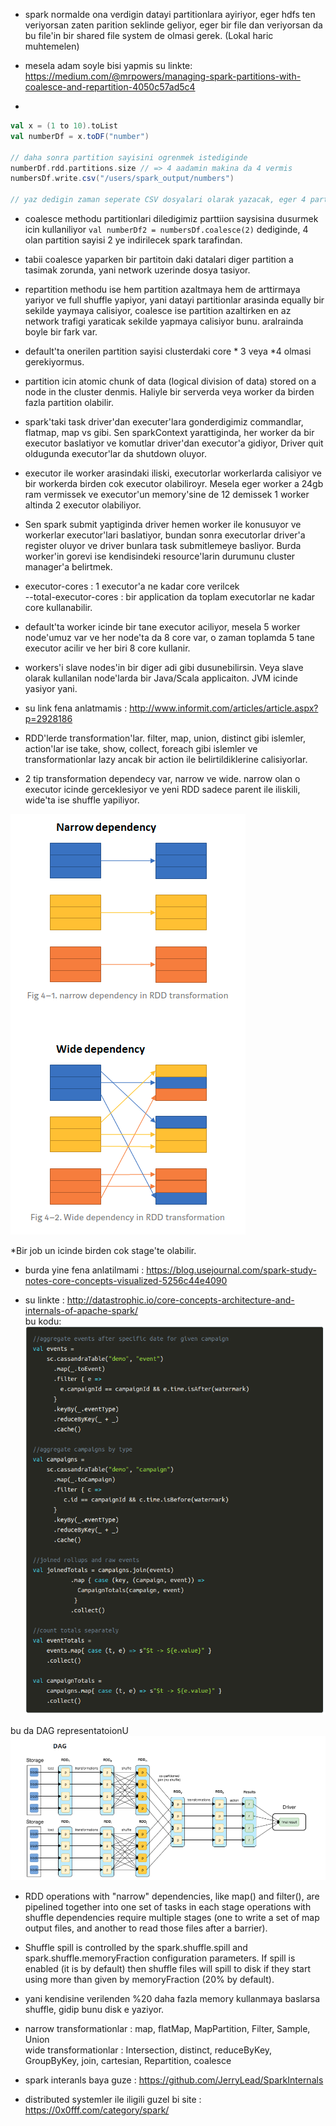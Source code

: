 * spark normalde ona verdigin datayi partitionlara ayiriyor, eger hdfs ten veriyorsan zaten parition seklinde geliyor, eger bir file dan veriyorsan da bu file'in bir shared file system de olmasi gerek. (Lokal haric muhtemelen)

* mesela adam soyle bisi yapmis su linkte: https://medium.com/@mrpowers/managing-spark-partitions-with-coalesce-and-repartition-4050c57ad5c4

* 
```scala
val x = (1 to 10).toList
val numberDf = x.toDF("number")

// daha sonra partition sayisini ogrenmek istediginde
numberDf.rdd.partitions.size // => 4 aadamin makina da 4 vermis
numbersDf.write.csv("/users/spark_output/numbers")

// yaz dedigin zaman seperate CSV dosyalari olarak yazacak, eger 4 partition a aynirmissa 4 csv olucak

```

* coalesce methodu partitionlari diledigimiz parttiion saysisina dusurmek icin kullaniliyor `val numberDf2 = numbersDf.coalesce(2)` dediginde, 4 olan partition sayisi 2 ye indirilecek spark tarafindan.

* tabii coalesce yaparken bir partitoin daki datalari diger partition a tasimak zorunda, yani network uzerinde dosya tasiyor.

* repartition methodu ise hem partition azaltmaya hem de arttirmaya yariyor ve full shuffle yapiyor, yani datayi partitionlar arasinda equally bir sekilde yaymaya calisiyor, coalesce ise partition azaltirken en az network trafigi yaraticak sekilde yapmaya calisiyor bunu. aralrainda boyle bir fark var.

* default'ta onerilen partition sayisi clusterdaki core * 3 veya *4 olmasi gerekiyormus. 

* partition icin atomic chunk of data (logical division of data) stored on a node in the cluster denmis. Haliyle bir serverda veya worker da birden fazla partition olabilir. 

* spark'taki task driver'dan executer'lara gonderdigimiz commandlar, flatmap, map vs gibi. Sen sparkContext yarattiginda, her worker da bir executor baslatiyor ve komutlar driver'dan executor'a gidiyor, Driver quit oldugunda executor'lar da shutdown oluyor. 

* executor ile worker arasindaki iliski, executorlar workerlarda calisiyor ve bir workerda birden cok executor olabiliroyr. Mesela eger worker a 24gb ram vermissek ve executor'un memory'sine de 12 demissek 1 worker altinda 2 executor olabiliyor. 

* Sen spark submit yaptiginda driver hemen worker ile konusuyor ve workerlar executor'lari baslatiyor, bundan sonra executorlar driver'a register oluyor ve driver bunlara task submitlemeye basliyor. Burda worker'in gorevi ise kendisindeki resource'larin durumunu cluster manager'a belirtmek.

* executor-cores : 1 executor'a ne kadar core verilcek  
--total-executor-cores : bir application da toplam executorlar ne kadar core kullanabilir.

* default'ta worker icinde bir tane executor aciliyor, mesela 5 worker node'umuz var ve her node'ta da 8 core var, o zaman toplamda 5 tane executor acilir ve her biri 8 core kullanir.

* workers'i slave nodes'in bir diger adi gibi dusunebilirsin. Veya slave olarak kullanilan node'larda bir Java/Scala applicaiton. JVM icinde yasiyor yani. 

* su link fena anlatmamis : http://www.informit.com/articles/article.aspx?p=2928186

* RDD'lerde transformation'lar. filter, map, union, distinct gibi islemler, action'lar ise take, show, collect, foreach gibi islemler ve transformationlar lazy ancak bir action ile belirtildiklerine calisiyorlar. 

* 2 tip transformation dependecy var, narrow ve wide. narrow olan o executor icinde gerceklesiyor ve yeni RDD sadece parent ile iliskili, wide'ta ise shuffle yapiliyor. 

![narrow_wide](files/narrow_wide.png)

*Bir job un icinde birden cok stage'te olabilir. 

* burda yine fena anlatilmami : https://blog.usejournal.com/spark-study-notes-core-concepts-visualized-5256c44e4090

* su linkte : http://datastrophic.io/core-concepts-architecture-and-internals-of-apache-spark/  
bu kodu: 
![cassandaraExample](files/cassandra1.png)

bu da DAG representatoionU
![dagExample](files/cassandra1DAG.png)

* RDD operations with "narrow" dependencies, like map() and filter(), are pipelined together into one set of tasks in each stage operations with shuffle dependencies require multiple stages (one to write a set of map output files, and another to read those files after a barrier).

* Shuffle spill is controlled by the spark.shuffle.spill and spark.shuffle.memoryFraction configuration parameters. If spill is enabled (it is by default) then shuffle files will spill to disk if they start using more than given by memoryFraction (20% by default).

* yani kendisine verilenden %20 daha fazla memory kullanmaya baslarsa shuffle, gidip bunu disk e yaziyor.

* narrow transformationlar : map, flatMap, MapPartition, Filter, Sample, Union  
wide transformationlar : Intersection, distinct, reduceByKey, GroupByKey, join, cartesian, Repartition, coalesce

* spark interanls baya guze : https://github.com/JerryLead/SparkInternals
* distributed systemler ile iligili guzel bi site : https://0x0fff.com/category/spark/